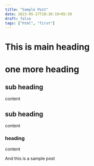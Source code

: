 ```yaml
---
title: "Sample Post"
date: 2023-05-27T18:36:19+05:30
draft: false
tags: ["html", "first"]
---
```


# This is main heading

# one more heading

## sub heading
content
## sub heading
content
### heading
content

And this is a sample post



